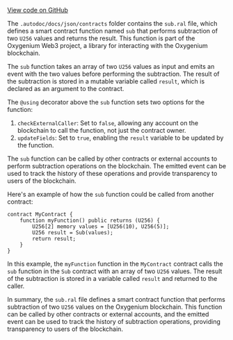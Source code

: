 [View code on GitHub](https://github.com/oxygenium-network/oxygenium-web3/.autodoc/docs/json/contracts)

The `.autodoc/docs/json/contracts` folder contains the `sub.ral` file, which defines a smart contract function named `sub` that performs subtraction of two `U256` values and returns the result. This function is part of the Oxygenium Web3 project, a library for interacting with the Oxygenium blockchain.

The `sub` function takes an array of two `U256` values as input and emits an event with the two values before performing the subtraction. The result of the subtraction is stored in a mutable variable called `result`, which is declared as an argument to the contract.

The `@using` decorator above the `sub` function sets two options for the function:

1. `checkExternalCaller`: Set to `false`, allowing any account on the blockchain to call the function, not just the contract owner.
2. `updateFields`: Set to `true`, enabling the `result` variable to be updated by the function.

The `sub` function can be called by other contracts or external accounts to perform subtraction operations on the blockchain. The emitted event can be used to track the history of these operations and provide transparency to users of the blockchain.

Here's an example of how the `sub` function could be called from another contract:

```solidity
contract MyContract {
    function myFunction() public returns (U256) {
        U256[2] memory values = [U256(10), U256(5)];
        U256 result = Sub(values);
        return result;
    }
}
```

In this example, the `myFunction` function in the `MyContract` contract calls the `sub` function in the `Sub` contract with an array of two `U256` values. The result of the subtraction is stored in a variable called `result` and returned to the caller.

In summary, the `sub.ral` file defines a smart contract function that performs subtraction of two `U256` values on the Oxygenium blockchain. This function can be called by other contracts or external accounts, and the emitted event can be used to track the history of subtraction operations, providing transparency to users of the blockchain.
